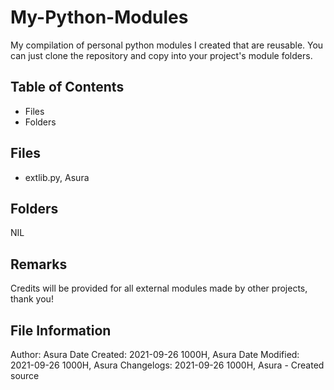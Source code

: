 # My-Python-Modules

My compilation of personal python modules I created that are reusable.
You can just clone the repository and copy into your project's module folders.

## Table of Contents

- Files
- Folders

## Files

- extlib.py, Asura

## Folders

NIL

## Remarks

Credits will be provided for all external modules made by other projects, thank you!

## File Information

Author: Asura
Date Created: 2021-09-26 1000H, Asura
Date Modified:
    2021-09-26 1000H, Asura
Changelogs:
    2021-09-26 1000H, Asura
        - Created source
